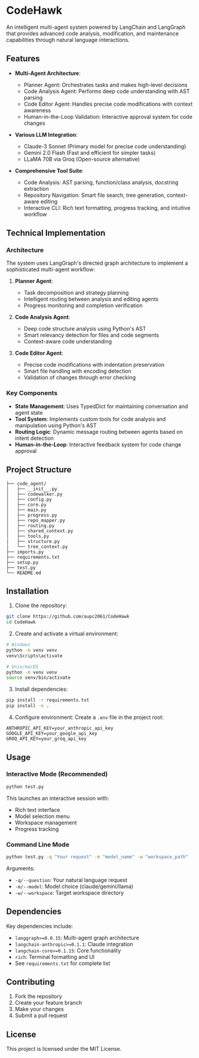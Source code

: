 # CodeHawk

An intelligent multi-agent system powered by LangChain and LangGraph that provides advanced code analysis, modification, and maintenance capabilities through natural language interactions.

## Features

- **Multi-Agent Architecture**: 
  - Planner Agent: Orchestrates tasks and makes high-level decisions
  - Code Analysis Agent: Performs deep code understanding with AST parsing
  - Code Editor Agent: Handles precise code modifications with context awareness
  - Human-in-the-Loop Validation: Interactive approval system for code changes

- **Various LLM Integration**:
  - Claude-3 Sonnet (Primary model for precise code understanding)
  - Gemini 2.0 Flash (Fast and efficient for simpler tasks)
  - LLaMA 70B via Groq (Open-source alternative)

- **Comprehensive Tool Suite**:
  - Code Analysis: AST parsing, function/class analysis, docstring extraction
  - Repository Navigation: Smart file search, tree generation, context-aware editing
  - Interactive CLI: Rich text formatting, progress tracking, and intuitive workflow

## Technical Implementation

### Architecture 

The system uses LangGraph's directed graph architecture to implement a sophisticated multi-agent workflow:

1. **Planner Agent**:
   - Task decomposition and strategy planning
   - Intelligent routing between analysis and editing agents
   - Progress monitoring and completion verification

2. **Code Analysis Agent**:
   - Deep code structure analysis using Python's AST
   - Smart relevancy detection for files and code segments
   - Context-aware code understanding

3. **Code Editor Agent**:
   - Precise code modifications with indentation preservation
   - Smart file handling with encoding detection
   - Validation of changes through error checking

### Key Components

- **State Management**: Uses TypedDict for maintaining conversation and agent state
- **Tool System**: Implements custom tools for code analysis and manipulation using Python's AST
- **Routing Logic**: Dynamic message routing between agents based on intent detection
- **Human-in-the-Loop**: Interactive feedback system for code change approval

## Project Structure

```
├── code_agent/
│   ├── __init__.py
│   ├── codewalker.py
│   ├── config.py
│   ├── core.py
│   ├── main.py
│   ├── progress.py
│   ├── repo_mapper.py
│   ├── routing.py
│   ├── shared_context.py
│   ├── tools.py
|   ├── structure.py
│   └── tree_context.py
├── imports.py
├── requirements.txt
├── setup.py
├── test.py
└── README.md

```

## Installation

1. Clone the repository:
```bash
git clone https://github.com/aupc2061/CodeHawk
cd CodeHawk
```

2. Create and activate a virtual environment:
```bash
# Windows
python -m venv venv
venv\Scripts\activate

# Unix/macOS
python -m venv venv
source venv/bin/activate
```

3. Install dependencies:
```bash
pip install -r requirements.txt
pip install -e .
```

4. Configure environment:
Create a `.env` file in the project root:
```
ANTHROPIC_API_KEY=your_anthropic_api_key
GOOGLE_API_KEY=your_google_api_key
GROQ_API_KEY=your_groq_api_key
```

## Usage

### Interactive Mode (Recommended)
```bash
python test.py
```
This launches an interactive session with:
- Rich text interface
- Model selection menu
- Workspace management
- Progress tracking

### Command Line Mode
```bash
python test.py -q "Your request" -m "model_name" -w "workspace_path"
```
Arguments:
- `-q/--question`: Your natural language request
- `-m/--model`: Model choice (claude/gemini/llama)
- `-w/--workspace`: Target workspace directory

## Dependencies

Key dependencies include:
- `langgraph>=0.0.15`: Multi-agent graph architecture
- `langchain-anthropic>=0.1.1`: Claude integration
- `langchain-core>=0.1.15`: Core functionality
- `rich`: Terminal formatting and UI
- See `requirements.txt` for complete list

## Contributing

1. Fork the repository
2. Create your feature branch
3. Make your changes
4. Submit a pull request

## License

This project is licensed under the MIT License.
